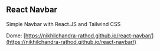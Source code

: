## React Navbar

Simple Navbar with React.JS and Tailwind CSS

Dome: [https://nikhilchandra-rathod.github.io/react-navbar/](https://nikhilchandra-rathod.github.io/react-navbar/)
